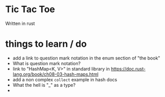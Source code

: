 # Tic Tac Toe
Written in rust

# things to learn / do

- add a link to question mark notation in the enum section of "the book"
- What is question mark notation?
- link to "HashMap<K, V>" in standard library in https://doc.rust-lang.org/book/ch08-03-hash-maps.html
- add a non complex `collect` example in hash docs
- What the hell is "_" as a type?
-
